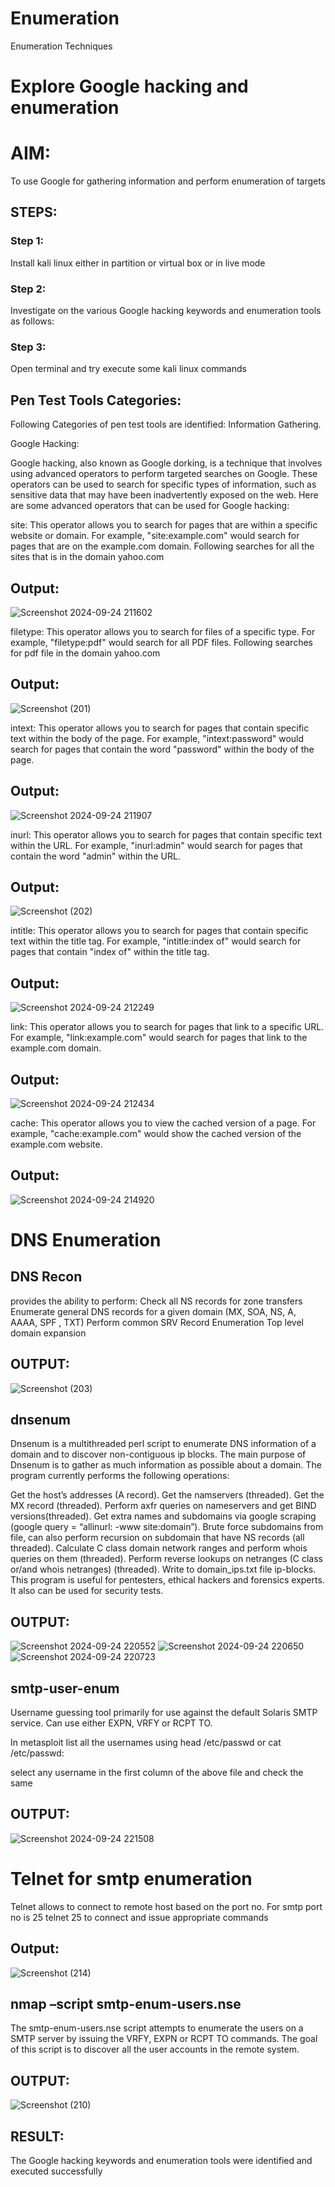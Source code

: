 # Enumeration
Enumeration Techniques

# Explore Google hacking and enumeration 

# AIM:

To use Google for gathering information and perform enumeration of targets

## STEPS:

### Step 1:

Install kali linux either in partition or virtual box or in live mode

### Step 2:

Investigate on the various Google hacking keywords and enumeration tools as follows:


### Step 3:
Open terminal and try execute some kali linux commands

## Pen Test Tools Categories:  

Following Categories of pen test tools are identified:
Information Gathering.

Google Hacking:

Google hacking, also known as Google dorking, is a technique that involves using advanced operators to perform targeted searches on Google. These operators can be used to search for specific types of information, such as sensitive data that may have been inadvertently exposed on the web. Here are some advanced operators that can be used for Google hacking:

site: This operator allows you to search for pages that are within a specific website or domain. For example, "site:example.com" would search for pages that are on the example.com domain.
Following searches for all the sites that is in the domain yahoo.com

## Output:
![Screenshot 2024-09-24 211602](https://github.com/user-attachments/assets/8efaaff8-0c53-4fc6-96b2-ec0eda36accd)

filetype: This operator allows you to search for files of a specific type. For example, "filetype:pdf" would search for all PDF files.
Following searches for pdf file in the domain yahoo.com

## Output:
![Screenshot (201)](https://github.com/user-attachments/assets/694649fc-0f99-4665-9e9a-87adf894426d)


intext: This operator allows you to search for pages that contain specific text within the body of the page. For example, "intext:password" would search for pages that contain the word "password" within the body of the page.

## Output:
![Screenshot 2024-09-24 211907](https://github.com/user-attachments/assets/f172fa9d-4301-498b-8927-a1a300a99086)

inurl: This operator allows you to search for pages that contain specific text within the URL. For example, "inurl:admin" would search for pages that contain the word "admin" within the URL.

## Output:
![Screenshot (202)](https://github.com/user-attachments/assets/8a161297-0259-498e-81c0-ab2ba209bd35)

intitle: This operator allows you to search for pages that contain specific text within the title tag. For example, "intitle:index of" would search for pages that contain "index of" within the title tag.

## Output:
![Screenshot 2024-09-24 212249](https://github.com/user-attachments/assets/18160d03-8acb-41a7-892c-1714c9ba0d95)


link: This operator allows you to search for pages that link to a specific URL. For example, "link:example.com" would search for pages that link to the example.com domain.

## Output:
![Screenshot 2024-09-24 212434](https://github.com/user-attachments/assets/5dd2d822-5dc3-4ea2-9d02-b9225f83c44a)

cache: This operator allows you to view the cached version of a page. For example, "cache:example.com" would show the cached version of the example.com website.

## Output:
![Screenshot 2024-09-24 214920](https://github.com/user-attachments/assets/e45def3d-98c7-47aa-be0e-027d2bf71226)

# DNS Enumeration


## DNS Recon
provides the ability to perform:
Check all NS records for zone transfers
Enumerate general DNS records for a given domain (MX, SOA, NS, A, AAAA, SPF , TXT)
Perform common SRV Record Enumeration
Top level domain expansion
## OUTPUT:
![Screenshot (203)](https://github.com/user-attachments/assets/035b6a2f-1be8-49c0-b08c-c8e713a4f858)

## dnsenum
Dnsenum is a multithreaded perl script to enumerate DNS information of a domain and to discover non-contiguous ip blocks. The main purpose of Dnsenum is to gather as much information as possible about a domain. The program currently performs the following operations:

Get the host’s addresses (A record).
Get the namservers (threaded).
Get the MX record (threaded).
Perform axfr queries on nameservers and get BIND versions(threaded).
Get extra names and subdomains via google scraping (google query = “allinurl: -www site:domain”).
Brute force subdomains from file, can also perform recursion on subdomain that have NS records (all threaded).
Calculate C class domain network ranges and perform whois queries on them (threaded).
Perform reverse lookups on netranges (C class or/and whois netranges) (threaded).
Write to domain_ips.txt file ip-blocks.
This program is useful for pentesters, ethical hackers and forensics experts. It also can be used for security tests.
## OUTPUT:
![Screenshot 2024-09-24 220552](https://github.com/user-attachments/assets/acede183-5e92-43aa-8106-8eb2e325ea25)
![Screenshot 2024-09-24 220650](https://github.com/user-attachments/assets/b6f0b741-eea9-4b57-98f3-c860ea5f0a24)
![Screenshot 2024-09-24 220723](https://github.com/user-attachments/assets/45147455-b499-491e-b1a6-c997441a3af5)

## smtp-user-enum
Username guessing tool primarily for use against the default Solaris SMTP service. Can use either EXPN, VRFY or RCPT TO.


In metasploit list all the usernames using head /etc/passwd or cat /etc/passwd:

select any username in the first column of the above file and check the same
## OUTPUT:
![Screenshot 2024-09-24 221508](https://github.com/user-attachments/assets/45316a52-0042-4475-98a5-137249bf2b22)

# Telnet for smtp enumeration
Telnet allows to connect to remote host based on the port no. For smtp port no is 25
telnet <host address> 25 to connect
and issue appropriate commands
  
 ## Output:
 ![Screenshot (214)](https://github.com/user-attachments/assets/e9a1a401-642a-4675-b790-133db73f36e5)

## nmap –script smtp-enum-users.nse <hostname>

The smtp-enum-users.nse script attempts to enumerate the users on a SMTP server by issuing the VRFY, EXPN or RCPT TO commands. The goal of this script is to discover all the user accounts in the remote system.


## OUTPUT:
![Screenshot (210)](https://github.com/user-attachments/assets/b7ba7244-e8e7-4fcf-ae3f-cfd94f9ad982)

## RESULT:
The Google hacking keywords and enumeration tools were identified and executed successfully

